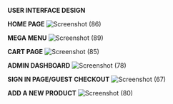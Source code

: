 **USER INTERFACE DESIGN**

**HOME PAGE**
![Screenshot (86)](https://github.com/therapist18/Destiny-Uniforms/assets/125513875/081f6c0d-7905-45a9-8f45-177b117171f0)

**MEGA MENU**
![Screenshot (89)](https://github.com/therapist18/Destiny-Uniforms/assets/125513875/754e523e-d668-435a-a56d-c4b40463ffee)

**CART PAGE**
![Screenshot (85)](https://github.com/therapist18/Destiny-Uniforms/assets/125513875/d907bf9f-0a1e-4c2a-a042-58867cb894f0)

**ADMIN DASHBOARD**
![Screenshot (78)](https://github.com/therapist18/Destiny-Uniforms/assets/125513875/b1a600da-ecbe-44fc-a9ea-edd59e4220c3)

**SIGN IN PAGE/GUEST CHECKOUT**
![Screenshot (67)](https://github.com/therapist18/Destiny-Uniforms/assets/125513875/a3986622-2585-43cb-a0d8-7562ba30865b)

**ADD A NEW PRODUCT**
![Screenshot (80)](https://github.com/therapist18/Destiny-Uniforms/assets/125513875/df11bfca-ecd7-463e-8028-28f0724c8ded)

